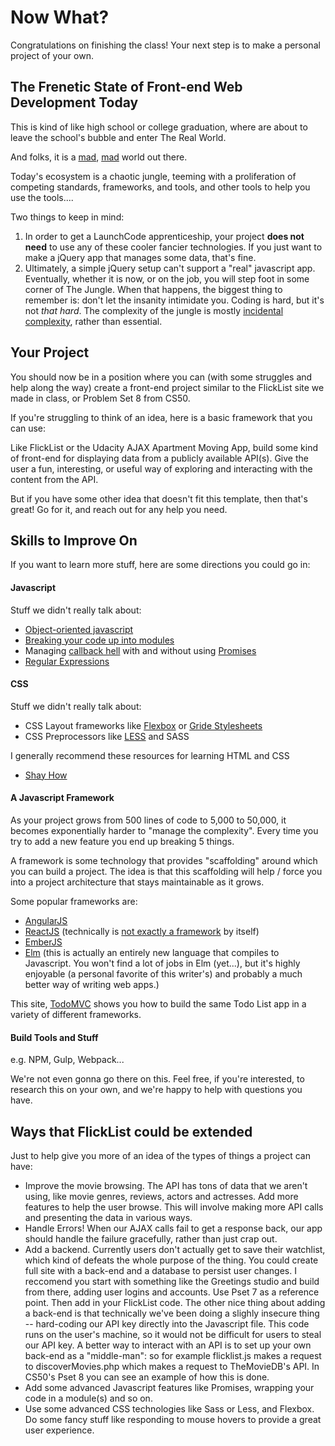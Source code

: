 
# Now What?

Congratulations on finishing the class! Your next step is to make a personal project of your own.

## The Frenetic State of Front-end Web Development Today

This is kind of like high school or college graduation, where are about to leave the school's bubble and enter The Real World.

And folks, it is a [mad][js-2016-sarcastic], [mad][js-2016-survey] world out there.

Today's ecosystem is a chaotic jungle, teeming with a proliferation of competing standards, frameworks, and tools, and other tools to help you use the tools....

Two things to keep in mind:

1. In order to get a LaunchCode apprenticeship, your project **does not need** to use any of these cooler fancier technologies. If you just want to make a jQuery app that manages some data, that's fine.
2. Ultimately, a simple jQuery setup can't support a "real" javascript app. Eventually, whether it is now, or on the job, you will step foot in some corner of The Jungle. When that happens, the biggest thing to remember is: don't let the insanity intimidate you. Coding is hard, but it's not *that hard*. The complexity of the jungle is mostly [incidental complexity][incidental-complexity], rather than essential.

[js-2016-sarcastic]: https://hackernoon.com/how-it-feels-to-learn-javascript-in-2016-d3a717dd577f#.rob2x09wl
[js-2016-survey]: http://stateofjs.com/
[incidental-complexity]: https://vibratingmelon.com/tag/incidental-complexity/


## Your Project

You should now be in a position where you can (with some struggles and help along the way) create a front-end project similar to the FlickList site we made in class, or Problem Set 8 from CS50.

If you're struggling to think of an idea, here is a basic framework that you can use:

Like FlickList or the Udacity AJAX Apartment Moving App, build some kind of front-end for displaying data from a publicly available API(s). Give the user a fun, interesting, or useful way of exploring and interacting with the content from the API.

But if you have some other idea that doesn't fit this template, then that's great! Go for it, and reach out for any help you need.

## Skills to Improve On

If you want to learn more stuff, here are some directions you could go in:

#### Javascript

Stuff we didn't really talk about:
* [Object-oriented javascript](http://eloquentjavascript.net/06_object.html)
* [Breaking your code up into modules](http://eloquentjavascript.net/10_modules.html)
* Managing [callback hell](http://callbackhell.com) with and without using [Promises](http://blog.parse.com/learn/engineering/whats-so-great-about-javascript-promises/)
* [Regular Expressions](http://eloquentjavascript.net/09_regexp.html)

#### CSS

Stuff we didn't really talk about:
* CSS Layout frameworks like <a href="http://flexbox.io" target="_blank">Flexbox</a> or <a href="https://gridstylesheets.org" target="_blank">Gride Stylesheets</a>
* CSS Preprocessors like <a href="http://lesscss.org">LESS</a> and <a>SASS</a>

I generally recommend these resources for learning HTML and CSS
* <a href="http://learn.shayhowe.com/html-css/" target="_blank">Shay How</a>

#### A Javascript Framework

As your project grows from 500 lines of code to 5,000 to 50,000, it becomes exponentially harder to "manage the complexity". Every time you try to add a new feature you end up breaking 5 things.

A framework is some technology that provides "scaffolding" around which you can build a project. The idea is that this scaffolding will help / force you into a project architecture that stays maintainable as it grows.

Some popular frameworks are:
* <a href="https://angularjs.org" target="_blank">AngularJS</a>
* <a href="https://facebook.github.io/react/" target="_blank">ReactJS</a> (technically is <a href="http://blog.andrewray.me/reactjs-for-stupid-people/" target="_blank">not exactly a framework</a> by itself)
* <a href="http://emberjs.com" target="_blank">EmberJS</a>
* <a href="https://elm-lang.org" target="_blank">Elm</a> (this is actually an entirely new language that compiles to Javascript. You won't find a lot of jobs in Elm (yet...), but it's highly enjoyable (a personal favorite of this writer's) and probably a much better way of writing web apps.)

This site, <a href="http://todomvc.com" target="_blank">TodoMVC</a> shows you how to build the same Todo List app in a variety of different frameworks.

#### Build Tools and Stuff

e.g. NPM, Gulp, Webpack...

We're not even gonna go there on this. Feel free, if you're interested, to research this on your own, and we're happy to help with questions you have.

## Ways that FlickList could be extended

Just to help give you more of an idea of the types of things a project can have:

* Improve the movie browsing. The API has tons of data that we aren't using, like movie genres, reviews, actors and actresses. Add more features to help the user browse. This will involve making more API calls and presenting the data in various ways.
* Handle Errors! When our AJAX calls fail to get a response back, our app should handle the failure gracefully, rather than just crap out.
* Add a backend. Currently users don't actually get to save their watchlist, which kind of defeats the whole purpose of the thing. You could create full site with a back-end and a database to persist user changes. I reccomend you start with something like the Greetings studio and build from there, adding user logins and accounts. Use Pset 7 as a reference point. Then add in your FlickList code. The other nice thing about adding a back-end is that technically we've been doing a slighly insecure thing -- hard-coding our API key directly into the Javascript file. This code runs on the user's machine, so it would not be difficult for users to steal our API key. A better way to interact with an API is to set up your own back-end as a "middle-man": so for example flicklist.js makes a request to discoverMovies.php which makes a request to TheMovieDB's API. In CS50's Pset 8 you can see an example of how this is done.
* Add some advanced Javascript features like Promises, wrapping your code in a module(s) and so on.
* Use some advanced CSS technologies like Sass or Less, and Flexbox. Do some fancy stuff like responding to mouse hovers to provide a great user experience.
